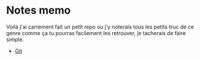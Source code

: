 # Notes memo

Voilà j'ai carrement fait un petit repo ou j'y noterais tous les petits truc de ce genre comme ça tu pourras facilement les retrouver, je tacherais de faire simple.

- [Git](./git.md)